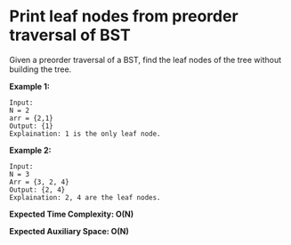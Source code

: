 # Print leaf nodes from preorder traversal of BST

Given a preorder traversal of a BST, find the leaf nodes of the tree without building the tree.

<b>Example 1:</b>
```
Input:
N = 2
arr = {2,1}
Output: {1}
Explaination: 1 is the only leaf node.
```

<b>Example 2:</b>

```
Input:
N = 3
Arr = {3, 2, 4}
Output: {2, 4}
Explaination: 2, 4 are the leaf nodes.
```

<b>Expected Time Complexity: O(N)</b>

<b>Expected Auxiliary Space: O(N)</b>